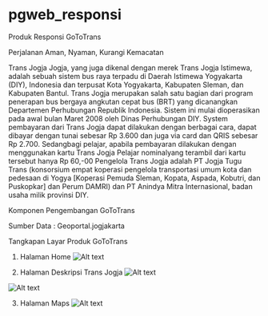 # pgweb_responsi
Produk Responsi GoToTrans

Perjalanan Aman, Nyaman, Kurangi Kemacatan

Trans Jogja
Jogja, yang juga dikenal dengan merek Trans Jogja Istimewa, adalah
sebuah sistem bus raya terpadu di Daerah Istimewa Yogyakarta (DIY), Indonesia dan terpusat Kota Yogyakarta,
Kabupaten Sleman, dan Kabupaten Bantul. Trans Jogja merupakan salah satu bagian dari program
penerapan bus bergaya angkutan cepat bus (BRT) yang dicanangkan Departemen Perhubungan
Republik Indonesia. Sistem ini mulai dioperasikan pada awal bulan Maret 2008 oleh Dinas Perhubungan DIY. System pembayaran dari Trans Jogja dapat dilakukan dengan berbagai cara, dapat
dibayar dengan tunai sebesar Rp 3.600 dan juga via card dan QRIS sebesar Rp 2.700. Sedangbagi pelajar, apabila pembayaran dilakukan dengan menggunakan kartu Trans Jogja Pelajar nominalyang terambil dari kartu tersebut hanya Rp 60,-00 Pengelola Trans Jogja adalah PT Jogja Tugu Trans (konsorsium empat koperasi pengelola
transportasi umum kota dan pedesaan di Yogya [Koperasi Pemuda Sleman, Kopata, Aspada,
Kobutri, dan Puskopkar] dan Perum DAMRI) dan PT Anindya Mitra Internasional, badan usaha
milik provinsi DIY.

Komponen Pengembangan GoToTrans

Sumber Data : Geoportal.jogjakarta

Tangkapan Layar Produk GoToTrans

1. Halaman Home
![Alt text](image.png)

2. Halaman Deskripsi Trans Jogja
![Alt text](image-1.png)

![Alt text](image-2.png)

3. Halaman Maps
![Alt text](image-3.png)
